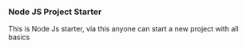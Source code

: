 ### Node JS Project Starter
This is Node Js starter, via this anyone can start a new project with all basics